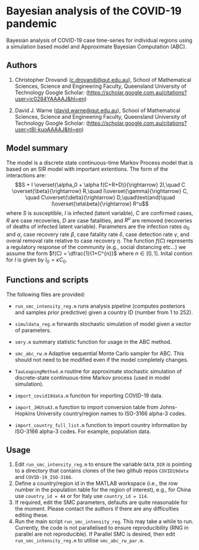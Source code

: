 # Bayesian analysis of the COVID-19 pandemic

Bayesian analysis of COVID-19 case time-series for individual regions using a simulation based model and Approximate Bayesian Computation (ABC).

## Authors

1. Christopher Drovandi (c.drovandi@qut.edu.au),
                School of Mathematical Sciences, 
                Science and Engineering Faculty, 
                Queensland University of Technology 
Google Scholar: (https://scholar.google.com.au/citations?user=jc0284YAAAAJ&hl=en)

2. David J. Warne (david.warne@qut.edu.au),
                School of Mathematical Sciences, 
                Science and Engineering Faculty, 
                Queensland University of Technology 
Google Scholar: (https://scholar.google.com.au/citations?user=t8l-kuoAAAAJ&hl=en)

## Model summary
The model is a discrete state continuous-time Markov Process model that is based on an SIR model with important extentions. The form of the interactions are:
$$S + I \overset{\alpha_0 + \alpha f(C+R+D)}{\rightarrow} 2I,\quad C \overset{\beta}{\rightarrow} R,\quad I\overset{\gamma}{\rightarrow} C, \quad C\overset{\delta}{\rightarrow} D,\quad\text{and}\quad I\overset{\eta\beta}{\rightarrow} R^u$$
where $S$ is susceptible, $I$ is infected (latent variable), $C$ are confirmed cases, $R$ are case recoveries, $D$ are case fatalities, and $R^u$ are removed (recoveries of deaths of infected latent variable). Parameters are the infection rates $\alpha_0$ and $\alpha$, case recovery rate $\beta$, case fatality rate $\delta$, case detection rate $\gamma$, and overal removal rate relative to case recovery $\eta$. The function $f(C)$ represents a regulatory response of the community (e.g., social distancing etc...) we assume the form $f(C) = \dfrac{1}{1+C^{n}}$ where $n \in [0,1]$. Inital contion for $I$ is given by $I_0 = \kappa C_0$. 

## Functions and scripts

The following files are provided:
* `run_smc_intensity_reg.m` runs analysis pipeline (computes posteriors and samples prior predictive) given a country ID (number from 1 to 252).

* `simuldata_reg.m` forwards stochastic simulation of model given a vector of parameters.

* `smry.m` summary statistic function for usage in the ABC method.

* `smc_abc_rw.m` Adaptive sequential Monte Carlo sampler for ABC. This should not need to be modified even if the model completely changes.

* `TauLeapingMethod.m` routine for approximate stochastic simulation of discrete-state continuous-time Markov process (used in model simulation).

* `import_covid19data.m` function for importing COVID-19 data.

* `import_JHUtoA3.m` function to import conversion table from Johns-Hopkins University country/region names to ISO-3166 alpha-3 codes.

* `import_country_full_list.m` function to import country information by ISO-3166 alpha-3 codes. For example, population data.

## Usage

1. Edit `run_smc_intensity_reg.m` to ensure  the variable `DATA_DIR` is pointing to a directory that contains clones of the two github repos `COVID19data` and `COVID-19_ISO-3166`.
2. Define a country/region id in the MATLAB workspace (i.e., the row number in the population table for the region of interest), e.g., for China
use `country_id = 44` or for Italy use `country_id = 114`.
3. If required, edit the SMC parameters, defaults are quite reasonable for the moment. Please contact the authors if there are any difficulties editing these.
4. Run the main script `run_smc_intensity_reg`. This may take a while to run. Currently, the code is not parallelised to ensure reproducibility (RNG in parallel are not reproducible). If Parallel SMC is desired, then edit `run_smc_intensity_reg.m` to utilise `smc_abc_rw_par.m`.
